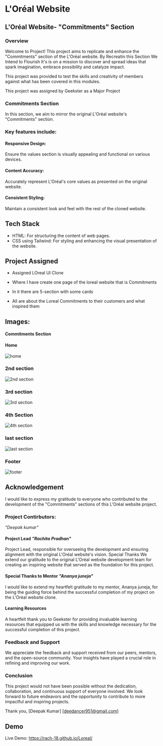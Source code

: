 # L'Oréal Website
## L'Oréal Website- "Commitments" Section
### Overview
Welcome to  Project! This project aims to replicate and enhance the "Commitments" section of the L'Oréal website. By Recreatin this Section We Intend to Flourish It's is on a mission to discover and spread ideas that spark imagination, embrace possibility and catalyze impact.

This project was provided to test the skills and creativity of members against what has been covered in this modules.

This project was assigned by Geekster as a Major Project 

### Commitments Section

In this section, we aim to mirror the original L'Oréal website's "Commitments" section. 

### Key features include:

#### Responsive Design: 
Ensure the values section is visually appealing and functional on various devices.

#### Content Accuracy: 
Accurately represent L'Oréal's core values as presented on the original website.

#### Consistent Styling: 
Maintain a consistent look and feel with the rest of the cloned website.

## Tech Stack
- HTML: For structuring the content of web pages.
- CSS using Tailwind: For styling and enhancing the visual presentation of the website.

## Project Assigned
- Assigned LOreal UI Clone 
- Where I have create one page of the loreal website that is Commitments

- In it there are 5-section with some cards

- All are about the Loreal Commitments to their customers and what inspired them  
## Images:
#### Commitments Section
#### Home
![home](https://github.com/rach-18/Loreal/assets/159279737/b9f1f4c8-c1ba-4630-8bcb-c16419662013)
### 2nd section
![2nd section](https://github.com/rach-18/Loreal/assets/159279737/5caeb5e9-472e-4d69-a456-171ab9faf888)
### 3rd section
![3rd section](https://github.com/rach-18/Loreal/assets/159279737/209e0bc5-e7aa-409d-874f-f44767415828)
### 4th Section
![4th section](https://github.com/rach-18/Loreal/assets/159279737/0e8cd970-6f90-4b23-8759-7af6806912dd)
### last section
![last section](https://github.com/rach-18/Loreal/assets/159279737/f23eeb89-5fd1-4c8c-acfb-b73db53c5708)
### Footer
![footer](https://github.com/rach-18/Loreal/assets/159279737/0be59b5a-cd7e-47fe-b1b3-65cb2b1193d8)



## Acknowledgement
I would like to express my gratitude to everyone who contributed to the development of the "Commitments" sections of this L'Oréal website project.

### Project Contirbutors: 
*"Deepak kumar"*

#### Project Lead *"Rachita Pradhan"* 
Project Lead, responsible for overseeing the development and ensuring alignment with the original L'Oréal website's vision.
Special Thanks
We extend our gratitude to the original L'Oréal  website development team for creating an inspiring website that served as the foundation for this project.

#### Special Thanks to Mentor *"Ananya juneja"*
I would like to extend my heartfelt gratitude to my mentor, Ananya juneja, for being the guiding force behind the successful completion of my project on the L'Oréal   website clone.

#### Learning Resources
A heartfelt thank you to Geekster for providing invaluable learning resources that equipped us with the skills and knowledge necessary for the successful completion of this project.

### Feedback and Support
We appreciate the feedback and support received from our peers, mentors, and the open-source community. Your insights have played a crucial role in refining and improving our work.

### Conclusion
This project would not have been possible without the dedication, collaboration, and continuous support of everyone involved. We look forward to future endeavors and the opportunity to contribute to more impactful and inspiring projects.

Thank you, [Deepak Kumar] [deedancer951@gmail.com]

## Demo

Live Demo: https://rach-18.github.io/Loreal/

